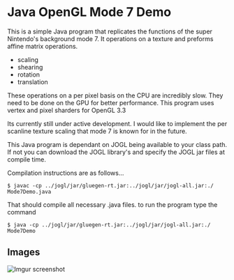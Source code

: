 
# Java OpenGL Mode 7 Demo
This is a simple Java program that replicates the functions of the super Nintendo's background mode 7.
It operations on a texture and preforms affine matrix operations.

* scaling
* shearing
* rotation
* translation

These operations on a per pixel basis on the CPU are incredibly slow. They need to be done on the GPU
for better performance. This program uses vertex and pixel sharders for OpenGL 3.3

Its currently still under active development. I would like to implement the per scanline texture scaling
that mode 7 is known for in the future.

This Java program is dependant on JOGL being available to your class path. If not you can download the JOGL
library's and specify the JOGL jar files at compile time.

Compilation instructions are as follows...

	$ javac -cp ../jogl/jar/gluegen-rt.jar:../jogl/jar/jogl-all.jar:./ Mode7Demo.java

That should compile all necessary .java files. to run the program type the command

	$ java -cp ../jogl/jar/gluegen-rt.jar:../jogl/jar/jogl-all.jar:./ Mode7Demo

## Images 
![Imgur](https://i.imgur.com/St0US0Q.gifv)
screenshot
